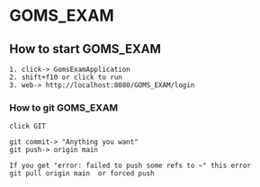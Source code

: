 # GOMS_EXAM

## How to start GOMS_EXAM
```
1. click-> GomsExamApplication
2. shift+f10 or click to run
3. web-> http://localhost:8080/GOMS_EXAM/login
```  

### How to git GOMS_EXAM 
```  
click GIT

git commit-> "Anything you want"  
git push-> origin main  

If you get "error: failed to push some refs to ~" this error   
git pull origin main  or forced push
```  

